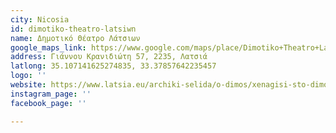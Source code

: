 ```yaml
---
city: Nicosia
id: dimotiko-theatro-latsiwn
name: Δημοτικό Θέατρο Λάτσιων
google_maps_link: https://www.google.com/maps/place/Dimotiko+Theatro+Latsion/@35.1070626,33.3779005,19z/data=!4m5!3m4!1s0x14de1911bf2eb683:0x521b7a6d61ba1aed!8m2!3d35.1070824!4d33.3785952
address: Γιάννου Κρανιδιώτη 57, 2235, Λατσιά
latlong: 35.107141625274835, 33.37857642235457
logo: ''
website: https://www.latsia.eu/archiki-selida/o-dimos/xenagisi-sto-dimo-latsion/dimotiko-theatro/
instagram_page: ''
facebook_page: ''

---
```

